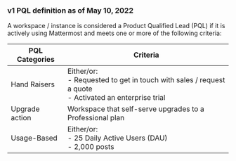 ### v1 PQL definition as of May 10, 2022

A workspace / instance is considered a Product Qualified Lead (PQL) if it is actively using Mattermost and meets one or more of the following criteria:

| PQL Categories      | Criteria |
| ----------- | ----------- |
| Hand Raisers      | Either/or: <br> - Requested to get in touch with sales / request a quote <br> - Activated an enterprise trial|
| Upgrade action   | Workspace that self-serve upgrades to a Professional plan        |
| Usage-Based | Either/or: <br> - 25 Daily Active Users (DAU) <br> - 2,000 posts
